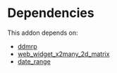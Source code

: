 # Dependencies

This addon depends on:

- [ddmrp](../../../../odoo-bringout-oca-ddmrp-ddmrp)
- [web_widget_x2many_2d_matrix](../../../../odoo-bringout-oca-web-web_widget_x2many_2d_matrix)
- [date_range](../../../../odoo-bringout-oca-server-ux-date_range)

